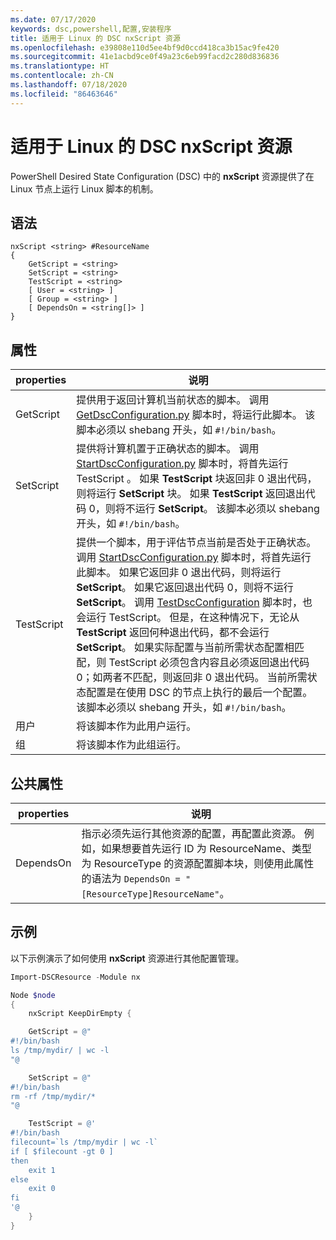```yaml
---
ms.date: 07/17/2020
keywords: dsc,powershell,配置,安装程序
title: 适用于 Linux 的 DSC nxScript 资源
ms.openlocfilehash: e39808e110d5ee4bf9d0ccd418ca3b15ac9fe420
ms.sourcegitcommit: 41e1acbd9ce0f49a23c6eb99facd2c280d836836
ms.translationtype: HT
ms.contentlocale: zh-CN
ms.lasthandoff: 07/18/2020
ms.locfileid: "86463646"
---
```

# <a name="dsc-for-linux-nxscript-resource"></a>适用于 Linux 的 DSC nxScript 资源

PowerShell Desired State Configuration (DSC) 中的 **nxScript** 资源提供了在 Linux 节点上运行 Linux 脚本的机制。

## <a name="syntax"></a>语法

```Syntax
nxScript <string> #ResourceName
{
    GetScript = <string>
    SetScript = <string>
    TestScript = <string>
    [ User = <string> ]
    [ Group = <string> ]
    [ DependsOn = <string[]> ]
}
```

## <a name="properties"></a>属性

|properties |说明 |
|---|---|
|GetScript |提供用于返回计算机当前状态的脚本。 调用 [GetDscConfiguration.py](https://github.com/Microsoft/PowerShell-DSC-for-Linux#performing-dsc-operations-from-the-linux-computer) 脚本时，将运行此脚本。 该脚本必须以 shebang 开头，如 `#!/bin/bash`。 |
|SetScript |提供将计算机置于正确状态的脚本。 调用 [StartDscConfiguration.py](https://github.com/Microsoft/PowerShell-DSC-for-Linux#performing-dsc-operations-from-the-linux-computer) 脚本时，将首先运行 TestScript  。 如果 **TestScript** 块返回非 0 退出代码，则将运行 **SetScript** 块。 如果 **TestScript** 返回退出代码 0，则将不运行 **SetScript**。 该脚本必须以 shebang 开头，如 `#!/bin/bash`。 |
|TestScript |提供一个脚本，用于评估节点当前是否处于正确状态。 调用 [StartDscConfiguration.py](https://github.com/Microsoft/PowerShell-DSC-for-Linux#performing-dsc-operations-from-the-linux-computer) 脚本时，将首先运行此脚本。 如果它返回非 0 退出代码，则将运行 **SetScript**。 如果它返回退出代码 0，则将不运行 **SetScript**。 调用 [TestDscConfiguration](https://github.com/Microsoft/PowerShell-DSC-for-Linux#performing-dsc-operations-from-the-linux-computer) 脚本时，也会运行 TestScript。 但是，在这种情况下，无论从 **TestScript** 返回何种退出代码，都不会运行 **SetScript**。 如果实际配置与当前所需状态配置相匹配，则 TestScript  必须包含内容且必须返回退出代码 0；如两者不匹配，则返回非 0 退出代码。 当前所需状态配置是在使用 DSC 的节点上执行的最后一个配置。 该脚本必须以 shebang 开头，如 `#!/bin/bash`。 |
|用户 |将该脚本作为此用户运行。 |
|组 |将该脚本作为此组运行。 |

## <a name="common-properties"></a>公共属性

|properties |说明 |
|---|---|
|DependsOn |指示必须先运行其他资源的配置，再配置此资源。 例如，如果想要首先运行 ID 为 ResourceName、类型为 ResourceType 的资源配置脚本块，则使用此属性的语法为 `DependsOn = "[ResourceType]ResourceName"`。 |

## <a name="example"></a>示例

以下示例演示了如何使用 **nxScript** 资源进行其他配置管理。

```powershell
Import-DSCResource -Module nx

Node $node
{
    nxScript KeepDirEmpty {

    GetScript = @"
#!/bin/bash
ls /tmp/mydir/ | wc -l
"@

    SetScript = @"
#!/bin/bash
rm -rf /tmp/mydir/*
"@

    TestScript = @'
#!/bin/bash
filecount=`ls /tmp/mydir | wc -l`
if [ $filecount -gt 0 ]
then
    exit 1
else
    exit 0
fi
'@
    }
}
```
